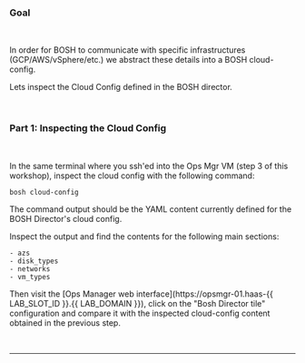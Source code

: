 ### Goal

<br/>

In order for BOSH to communicate with specific infrastructures (GCP/AWS/vSphere/etc.) we abstract these details into a BOSH cloud-config. 

Lets inspect the Cloud Config defined in the BOSH director.

<br/>

### Part 1: Inspecting the Cloud Config

<br/>

In the same terminal where you ssh'ed into the Ops Mgr VM (step 3 of this workshop), inspect the cloud config with the following command:

```execute
bosh cloud-config
```

The command output should be the YAML content currently defined for the BOSH Director's cloud config.

Inspect the output and find the contents for the following main sections:

```
- azs
- disk_types
- networks
- vm_types
```

Then visit the [Ops Manager web interface](https://opsmgr-01.haas-{{ LAB_SLOT_ID }}.{{ LAB_DOMAIN }}), click on the "Bosh Director tile" configuration and compare it with the inspected cloud-config content obtained in the previous step.

<br/>

---
